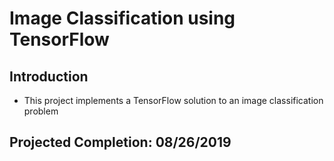 # Image Classification using TensorFlow

## Introduction
* This project implements a TensorFlow solution to an image classification problem

## Projected Completion: 08/26/2019
